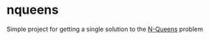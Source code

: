 # nqueens
Simple project for getting a single solution to the [N-Queens](https://en.wikipedia.org/wiki/Eight_queens_puzzle) problem
